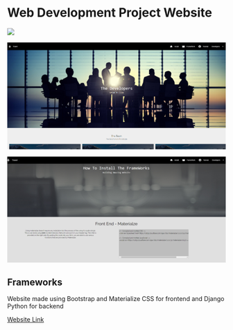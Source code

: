 # Web Development Project Website

![](/screenshots/pic1.png)

![](/screenshots/pic2.png)

![](/screenshots/pic3.png)

## Frameworks

Website made using Bootstrap and Materialize CSS for frontend and Django Python for backend

[Website Link](https://jenil-vekaria.github.io/Final_WebDev_Website/)


